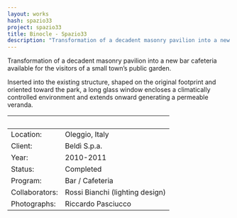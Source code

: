 ```yaml
---
layout: works
hash: spazio33
project: spazio33
title: Binocle - Spazio33
description: "Transformation of a decadent masonry pavilion into a new bar cafeteria available for the visitors of a small town’s public garden. Inserted into the existing..."
---
```


Transformation of a decadent masonry pavilion into a new bar cafeteria available for the visitors of a small town’s public garden.

Inserted into the existing structure, shaped on the original footprint and oriented toward the park, a long glass window encloses a climatically controlled environment and extends onward generating a permeable veranda.

|&nbsp;|&nbsp;|
|:----------|:---------------|
| Location:      | Oleggio, Italy                  |
| Client:        | Beldì S.p.a.                    |
| Year:          | 2010-2011                       |
| Status:        | Completed                       |
| Program:       | Bar / Cafeteria                 |
| Collaborators: | Rossi Bianchi (lighting design) |
| Photographs:   | Riccardo Pasciucco              |
